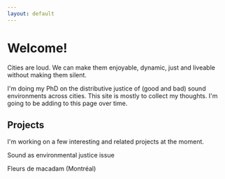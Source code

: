 ```yaml
---
layout: default
---
```


# Welcome!
Cities are loud. We can make them enjoyable, dynamic, just and liveable without making them silent. 

I'm doing my PhD on the distributive justice of (good and bad) sound environments across cities. This site is mostly to collect my thoughts. I'm going to be adding to this page over time.

## Projects
I'm working on a few interesting and related projects at the moment.

Sound as environmental justice issue

Fleurs de macadam (Montréal)